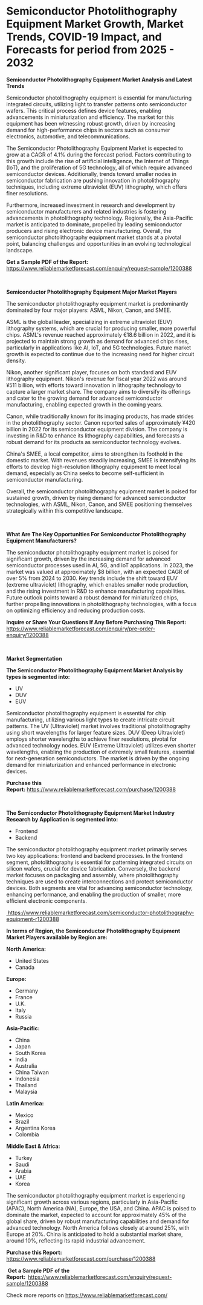 <p><h1>Semiconductor Photolithography Equipment Market Growth, Market Trends, COVID-19 Impact, and Forecasts for period from 2025 - 2032</h1></p><p><strong>Semiconductor Photolithography Equipment Market Analysis and Latest Trends</strong></p>
<p><p>Semiconductor photolithography equipment is essential for manufacturing integrated circuits, utilizing light to transfer patterns onto semiconductor wafers. This critical process defines device features, enabling advancements in miniaturization and efficiency. The market for this equipment has been witnessing robust growth, driven by increasing demand for high-performance chips in sectors such as consumer electronics, automotive, and telecommunications.</p><p>The Semiconductor Photolithography Equipment Market is expected to grow at a CAGR of 4.1% during the forecast period. Factors contributing to this growth include the rise of artificial intelligence, the Internet of Things (IoT), and the proliferation of 5G technology, all of which require advanced semiconductor devices. Additionally, trends toward smaller nodes in semiconductor fabrication are pushing innovation in photolithography techniques, including extreme ultraviolet (EUV) lithography, which offers finer resolutions.</p><p>Furthermore, increased investment in research and development by semiconductor manufacturers and related industries is fostering advancements in photolithography technology. Regionally, the Asia-Pacific market is anticipated to dominate, propelled by leading semiconductor producers and rising electronic device manufacturing. Overall, the semiconductor photolithography equipment market stands at a pivotal point, balancing challenges and opportunities in an evolving technological landscape.</p></p>
<p><strong>Get a Sample PDF of the Report:&nbsp;</strong> <a href="https://www.reliablemarketforecast.com/enquiry/request-sample/1200388?utm_campaign=2603&utm_medium=2&utm_source=Github&utm_content=ia&utm_term=22032025&utm_id=semiconductor-photolithography-equipment">https://www.reliablemarketforecast.com/enquiry/request-sample/1200388</a></p>
<p>&nbsp;</p>
<p><strong>Semiconductor Photolithography Equipment Major Market Players</strong></p>
<p><p>The semiconductor photolithography equipment market is predominantly dominated by four major players: ASML, Nikon, Canon, and SMEE. </p><p>ASML is the global leader, specializing in extreme ultraviolet (EUV) lithography systems, which are crucial for producing smaller, more powerful chips. ASML's revenue reached approximately €18.6 billion in 2022, and it is projected to maintain strong growth as demand for advanced chips rises, particularly in applications like AI, IoT, and 5G technologies. Future market growth is expected to continue due to the increasing need for higher circuit density.</p><p>Nikon, another significant player, focuses on both standard and EUV lithography equipment. Nikon's revenue for fiscal year 2022 was around ¥511 billion, with efforts toward innovation in lithography technology to capture a larger market share. The company aims to diversify its offerings and cater to the growing demand for advanced semiconductor manufacturing, enabling expected growth in the coming years.</p><p>Canon, while traditionally known for its imaging products, has made strides in the photolithography sector. Canon reported sales of approximately ¥420 billion in 2022 for its semiconductor equipment division. The company is investing in R&D to enhance its lithography capabilities, and forecasts a robust demand for its products as semiconductor technology evolves.</p><p>China's SMEE, a local competitor, aims to strengthen its foothold in the domestic market. With revenues steadily increasing, SMEE is intensifying its efforts to develop high-resolution lithography equipment to meet local demand, especially as China seeks to become self-sufficient in semiconductor manufacturing.</p><p>Overall, the semiconductor photolithography equipment market is poised for sustained growth, driven by rising demand for advanced semiconductor technologies, with ASML, Nikon, Canon, and SMEE positioning themselves strategically within this competitive landscape.</p></p>
<p>&nbsp;</p>
<p><strong>What Are The Key Opportunities For Semiconductor Photolithography Equipment Manufacturers?</strong></p>
<p><p>The semiconductor photolithography equipment market is poised for significant growth, driven by the increasing demand for advanced semiconductor processes used in AI, 5G, and IoT applications. In 2023, the market was valued at approximately $8 billion, with an expected CAGR of over 5% from 2024 to 2030. Key trends include the shift toward EUV (extreme ultraviolet) lithography, which enables smaller node production, and the rising investment in R&D to enhance manufacturing capabilities. Future outlook points toward a robust demand for miniaturized chips, further propelling innovations in photolithography technologies, with a focus on optimizing efficiency and reducing production costs.</p></p>
<p><strong>Inquire or Share Your Questions If Any Before Purchasing This Report:</strong> <a href="https://www.reliablemarketforecast.com/enquiry/pre-order-enquiry/1200388?utm_campaign=2603&utm_medium=2&utm_source=Github&utm_content=ia&utm_term=22032025&utm_id=semiconductor-photolithography-equipment">https://www.reliablemarketforecast.com/enquiry/pre-order-enquiry/1200388</a></p>
<p>&nbsp;</p>
<p><strong>Market Segmentation</strong></p>
<p><strong>The Semiconductor Photolithography Equipment Market Analysis by types is segmented into:</strong></p>
<p><ul><li>UV</li><li>DUV</li><li>EUV</li></ul></p>
<p><p>Semiconductor photolithography equipment is essential for chip manufacturing, utilizing various light types to create intricate circuit patterns. The UV (Ultraviolet) market involves traditional photolithography using short wavelengths for larger feature sizes. DUV (Deep Ultraviolet) employs shorter wavelengths to achieve finer resolutions, pivotal for advanced technology nodes. EUV (Extreme Ultraviolet) utilizes even shorter wavelengths, enabling the production of extremely small features, essential for next-generation semiconductors. The market is driven by the ongoing demand for miniaturization and enhanced performance in electronic devices.</p></p>
<p><strong>Purchase this Report:&nbsp;</strong><a href="https://www.reliablemarketforecast.com/purchase/1200388?utm_campaign=2603&utm_medium=2&utm_source=Github&utm_content=ia&utm_term=22032025&utm_id=semiconductor-photolithography-equipment">https://www.reliablemarketforecast.com/purchase/1200388</a></p>
<p>&nbsp;</p>
<p><strong>The Semiconductor Photolithography Equipment Market Industry Research by Application is segmented into:</strong></p>
<p><ul><li>Frontend</li><li>Backend</li></ul></p>
<p><p>The semiconductor photolithography equipment market primarily serves two key applications: frontend and backend processes. In the frontend segment, photolithography is essential for patterning integrated circuits on silicon wafers, crucial for device fabrication. Conversely, the backend market focuses on packaging and assembly, where photolithography techniques are used to create interconnections and protect semiconductor devices. Both segments are vital for advancing semiconductor technology, enhancing performance, and enabling the production of smaller, more efficient electronic components.</p></p>
<p><a href="https://www.reliablemarketforecast.com/semiconductor-photolithography-equipment-r1200388?utm_campaign=2603&utm_medium=2&utm_source=Github&utm_content=ia&utm_term=22032025&utm_id=semiconductor-photolithography-equipment">&nbsp;https://www.reliablemarketforecast.com/semiconductor-photolithography-equipment-r1200388</a></p>
<p><strong>In terms of Region, the Semiconductor Photolithography Equipment Market Players available by Region are:</strong></p>
<p>
    <p> <strong> North America: </strong>
        <ul>
            <li>United States</li>
            <li>Canada</li>
        </ul>
        </p> 
    <p> <strong> Europe: </strong>
        <ul>
            <li>Germany</li>
            <li>France</li>
            <li>U.K.</li>
            <li>Italy</li>
            <li>Russia</li>
        </ul>
        </p> 
    <p> <strong> Asia-Pacific: </strong>
        <ul>
            <li>China</li>
            <li>Japan</li>
            <li>South Korea</li>
            <li>India</li>
            <li>Australia</li>
            <li>China Taiwan</li>
            <li>Indonesia</li>
            <li>Thailand</li>
            <li>Malaysia</li>
        </ul>
        </p> 
    <p> <strong> Latin America: </strong>
        <ul>
            <li>Mexico</li>
            <li>Brazil</li>
            <li>Argentina Korea</li>
            <li>Colombia</li>
        </ul>
        </p> 
    <p> <strong> Middle East & Africa: </strong>
        <ul>
            <li>Turkey</li>
            <li>Saudi</li>
            <li>Arabia</li>
            <li>UAE</li>
            <li>Korea</li>
        </ul>
    </p>
    </p>
<p><p>The semiconductor photolithography equipment market is experiencing significant growth across various regions, particularly in Asia-Pacific (APAC), North America (NA), Europe, the USA, and China. APAC is poised to dominate the market, expected to account for approximately 45% of the global share, driven by robust manufacturing capabilities and demand for advanced technology. North America follows closely at around 25%, with Europe at 20%. China is anticipated to hold a substantial market share, around 10%, reflecting its rapid industrial advancement.</p></p>
<p><strong>Purchase this Report: </strong><a href="https://www.reliablemarketforecast.com/purchase/1200388?utm_campaign=2603&utm_medium=2&utm_source=Github&utm_content=ia&utm_term=22032025&utm_id=semiconductor-photolithography-equipment">https://www.reliablemarketforecast.com/purchase/1200388</a></p>
<p>&nbsp;<strong>Get a Sample PDF of the Report:&nbsp;&nbsp;</strong><a href="https://www.reliablemarketforecast.com/enquiry/request-sample/1200388?utm_campaign=2603&utm_medium=2&utm_source=Github&utm_content=ia&utm_term=22032025&utm_id=semiconductor-photolithography-equipment">https://www.reliablemarketforecast.com/enquiry/request-sample/1200388</a></p>
<p><strong></strong></p>
<p>Check more reports on <a href="https://www.reliablemarketforecast.com/?utm_campaign=2603&utm_medium=2&utm_source=Github&utm_content=ia&utm_term=22032025&utm_id=semiconductor-photolithography-equipment">https://www.reliablemarketforecast.com/</a></p>